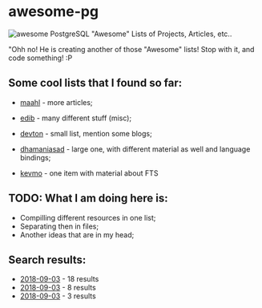 # awesome-pg 
![awesome](https://cdn.rawgit.com/sindresorhus/awesome/d7305f38d29fed78fa85652e3a63e154dd8e8829/media/badge.svg) PostgreSQL "Awesome" Lists of Projects, Articles, etc.. 

"Ohh no! He is creating another of those "Awesome" lists! Stop with it, and code something! :P


## Some cool lists that I found so far:

* [maahl](https://github.com/maahl/awesome-postgres-resources) - more articles;

* [edib](https://github.com/edib/awesome-postgres) - many different stuff (misc);

* [devton](https://github.com/devton/awesome-postgresql) - small list, mention some blogs;

* [dhamaniasad](https://github.com/dhamaniasad/awesome-postgres) - large one, with different material as well and language bindings; <This might be the winer so far>

* [kevmo](https://github.com/kevmo/awesome-postgres) - one item with material about FTS


## TODO: What I am doing here is:

* Compilling different resources in one list;
* Separating then in files;
* Another ideas that are in my head; 


## Search results:

* [2018-09-03](https://github.com/search?q=awesome-postgres) - 18 results
* [2018-09-03](https://github.com/search?q=%22awesome-postgresql%22&type=Repositories) - 8 results
* [2018-09-03](https://github.com/search?q=%22awesome-pg%22&type=Repositories) - 3 results

